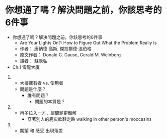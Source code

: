 # 你想通了嗎？解決問題之前，你該思考的6件事
- 你想通了嗎？解決問題之前，你該思考的6件事
    - Are Your Lights On?: How to Figure Out What the Problem Really Is
    - 作者： 唐納德‧高斯, 傑拉爾德‧溫伯格  
    - 原文作者： Donald C. Gause, Gerald M. Weinberg
    - 譯者： 蘇耿弘
- Ch.1 雷龍大廈
1. 
    - 大樓擁有者 vs. 使用者
    - 問題是什麼？
        - 誰有問題？
            - 問題的本質是？
2. 
    - 再多拉入一方，讓問題更難解
        - 穿著別人的鹿皮軟鞋走路 walking in other person's moccasins
3. 
    - 期望 和 感受 出現落差
